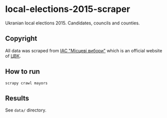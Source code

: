 # local-elections-2015-scraper

Ukranian local elections 2015. Candidates, councils and counties.

## Copyright

All data was scraped from [ІАС "Місцеві вибори"](http://cvk.gov.ua/pls/vm2015/) which is an official website of [ЦВК](http://cvk.gov.ua/).

## How to run

    scrapy crawl mayors

## Results

See `data/` directory.
